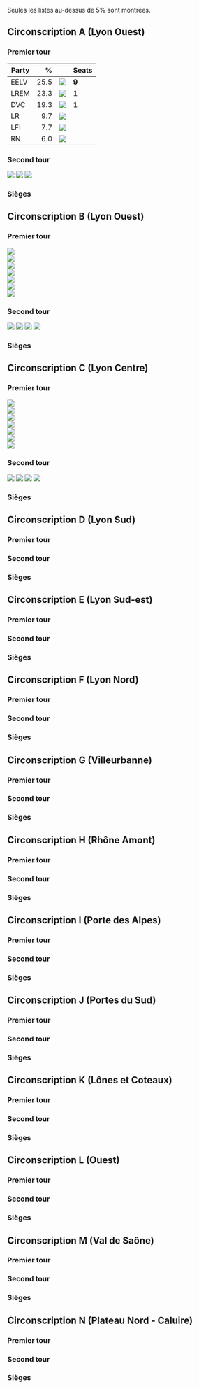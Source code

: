 Seules les listes au-dessus de 5% sont montrées.

## Circonscription A (Lyon Ouest)
### Premier tour

| Party | %    |   | Seats |
|-------|-----:|---|-------|
| EÉLV  | 25.5 | ![](https://via.placeholder.com/255x15/00C000/000000?text=+) | **9**
| LREM  | 23.3 | ![](https://via.placeholder.com/233x15/FFEB00/000000?text=+) |1
| DVC   | 19.3 | ![](https://via.placeholder.com/193x15/FAC577/000000?text=+) |1
| LR    |  9.7 | ![](https://via.placeholder.com/97x15/0066CC/000000?text=+)  |
| LFI   |  7.7 | ![](https://via.placeholder.com/77x15/CC2443/000000?text=+)  |
| RN    |  6.0 | ![](https://via.placeholder.com/60x15/0D378A/000000?text=+)  |

### Second tour
![](https://via.placeholder.com/15x15/00C000/000000?text=+)
![](https://via.placeholder.com/15x15/FFEB00/000000?text=+)
![](https://via.placeholder.com/15x15/FAC577/000000?text=+)

### Sièges

## Circonscription B (Lyon Ouest)
### Premier tour
![](https://via.placeholder.com/270x15/00C000/000000?text=+)<br>
![](https://via.placeholder.com/208x15/FAC577/000000?text=+)<br>
![](https://via.placeholder.com/132x15/FFEB00/000000?text=+)<br>
![](https://via.placeholder.com/129x15/CC2443/000000?text=+)<br>
![](https://via.placeholder.com/84x15/0066CC/000000?text=+)<br>
![](https://via.placeholder.com/67x15/FAC577/000000?text=+)<br>
![](https://via.placeholder.com/59x15/FF8080/000000?text=+)<br>
### Second tour
![](https://via.placeholder.com/15x15/00C000/000000?text=+)
![](https://via.placeholder.com/15x15/FAC577/000000?text=+)
![](https://via.placeholder.com/15x15/FFEB00/000000?text=+)
![](https://via.placeholder.com/15x15/CC2443/000000?text=+)
### Sièges

## Circonscription C (Lyon Centre)
### Premier tour
![](https://via.placeholder.com/327x15/00C000/000000?text=+)<br>
![](https://via.placeholder.com/174x15/FFEB00/000000?text=+)<br>
![](https://via.placeholder.com/159x15/FAC577/000000?text=+)<br>
![](https://via.placeholder.com/121x15/CC2443/000000?text=+)<br>
![](https://via.placeholder.com/75x15/0066CC/000000?text=+)<br>
![](https://via.placeholder.com/57x15/FF8080/000000?text=+)<br>
![](https://via.placeholder.com/56x15/0D378A/000000?text=+)<br>
### Second tour
![](https://via.placeholder.com/15x15/00C000/000000?text=+)
![](https://via.placeholder.com/15x15/FFEB00/000000?text=+)
![](https://via.placeholder.com/15x15/FAC577/000000?text=+)
![](https://via.placeholder.com/15x15/CC2443/000000?text=+)
### Sièges

## Circonscription D (Lyon Sud)
### Premier tour
### Second tour
### Sièges

## Circonscription E (Lyon Sud-est)
### Premier tour
### Second tour
### Sièges

## Circonscription F (Lyon Nord)
### Premier tour
### Second tour
### Sièges

## Circonscription G (Villeurbanne)
### Premier tour
### Second tour
### Sièges

## Circonscription H (Rhône Amont)
### Premier tour
### Second tour
### Sièges

## Circonscription I (Porte des Alpes)
### Premier tour
### Second tour
### Sièges

## Circonscription J (Portes du Sud)
### Premier tour
### Second tour
### Sièges

## Circonscription K (Lônes et Coteaux)
### Premier tour
### Second tour
### Sièges

## Circonscription L (Ouest)
### Premier tour
### Second tour
### Sièges

## Circonscription M (Val de Saône)
### Premier tour
### Second tour
### Sièges

## Circonscription N (Plateau Nord - Caluire)
### Premier tour
### Second tour
### Sièges
